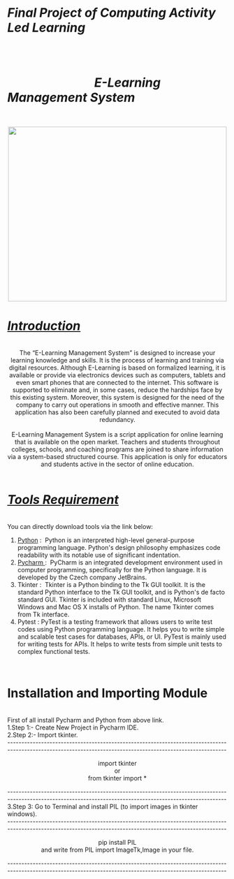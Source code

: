 <h1><b><i>Final Project of Computing Activity Led Learning</i></b></h1>
<br>
<br>
<h1><b><i>&nbsp; &nbsp;&nbsp;&nbsp;&nbsp;&nbsp;&nbsp;&nbsp;&nbsp;&nbsp;&nbsp;&nbsp;&nbsp;&nbsp;&nbsp;&nbsp;&nbsp;&nbsp;&nbsp;&nbsp;&nbsp;&nbsp;&nbsp;&nbsp;&nbsp;&nbsp;&nbsp;&nbsp; E-Learning Management System</b></i></h1>
<br>

<p align = "center">
<img src="https://user-images.githubusercontent.com/51354885/120460210-a257e480-c3b8-11eb-9f37-3e278ab69db9.jpg" height = "400" width = "500"/></p>


<h1><i><u>Introduction</i></u></h1><br>
<div align = "center">The “E-Learning Management System” is designed to increase your learning knowledge and skills. It is the process of learning and training via digital resources.  Although E-Learning is based on formalized learning, it is available or provide via electronics devices such as computers, tablets and even smart phones that are connected to the internet. This software is supported to eliminate and, in some cases, reduce the hardships face by this existing system. Moreover, this system is designed for the need of the company to carry out operations in smooth and effective manner. This application has also been carefully planned and executed to avoid data redundancy.<br>
<br>
E-Learning Management System is a script application for online learning that is available on the open market. Teachers and students throughout colleges, schools, and coaching programs are joined to share information via a system-based structured course. This application is only for educators and students active in the sector of online education.</div>
<br>
<h1><i><u>Tools Requirement</u></i></h1><br>
<div>
You can directly download tools via the link below:<br>
<ol>
 <li><a href = "https://www.python.org/downloads/"> Python</a> :&nbsp; Python is an interpreted high-level general-purpose programming language. Python's design philosophy emphasizes code readability with its notable use of significant indentation.</li>
 <li><a href = "https://www.jetbrains.com/pycharm/download/#section=windows"> Pycharm </a> :&nbsp;  PyCharm is an integrated development environment used in computer programming, specifically for the Python language. It is developed by the Czech company JetBrains.</li>
 <li>Tkinter :&nbsp; Tkinter is a Python binding to the Tk GUI toolkit. It is the standard Python interface to the Tk GUI toolkit, and is Python's de facto standard GUI. Tkinter is included with standard Linux, Microsoft Windows and Mac OS X installs of Python. The name Tkinter comes from Tk interface. </li>
<li>Pytest :&nbsp;PyTest is a testing framework that allows users to write test codes using Python programming language. It helps you to write simple and scalable test cases for databases, APIs, or UI. PyTest is mainly used for writing tests for APIs. It helps to write tests from simple unit tests to complex functional tests.</li>
 
 </ol>
 </div><br>
<h1>Installation and Importing Module</h1><br>
<div>First of all install Pycharm and Python from above link.<br>
1.Step 1:- Create New Project in Pycharm IDE.<br>
2.Step 2:- Import tkinter.<br>
 ------------------------------------------------------------------------------------------------------------------------------------------------------------<br>
 <p align ="center">import tkinter<br>
 or<br>
 from tkinter import *</p>
 ------------------------------------------------------------------------------------------------------------------------------------------------------------
 3.Step 3: Go to Terminal and install PIL (to import images in tkinter windows).<br>
------------------------------------------------------------------------------------------------------------------------------------------------------------<br>
 <p align ="center">pip install PIL<br>
 and write from PIL import ImageTk,Image in your file.</p>
 ------------------------------------------------------------------------------------------------------------------------------------------------------------ 
